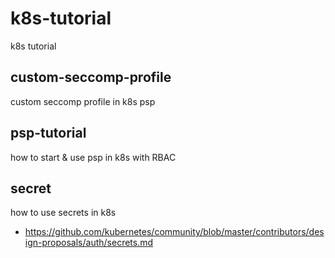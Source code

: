 # k8s-tutorial
k8s tutorial

## custom-seccomp-profile
custom seccomp profile in k8s psp

## psp-tutorial
how to start & use psp in k8s with RBAC

## secret
how to use secrets in k8s
- https://github.com/kubernetes/community/blob/master/contributors/design-proposals/auth/secrets.md

